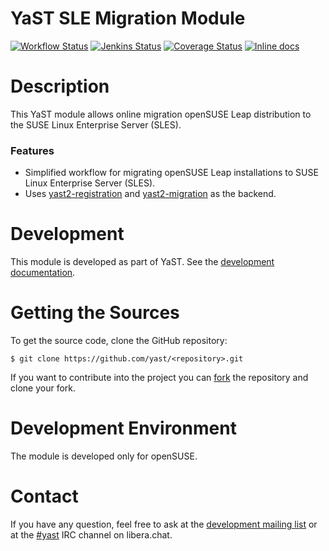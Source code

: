 YaST SLE Migration Module
=======================
[![Workflow Status](https://github.com/yast/yast-migration-sle/workflows/CI/badge.svg?branch=master)](
https://github.com/yast/yast-migration-sle/actions?query=branch%3Amaster)
[![Jenkins Status](https://ci.opensuse.org/buildStatus/icon?job=yast-yast-migration-sle-master)](
https://ci.opensuse.org/view/Yast/job/yast-yast-migration-sle-master/)
[![Coverage Status](https://img.shields.io/coveralls/yast/yast-migration-sle.svg)](https://coveralls.io/r/yast/yast-migration-sle?branch=master)
[![Inline docs](http://inch-ci.org/github/yast/yast-migration-sle.svg?branch=master)](http://inch-ci.org/github/yast/yast-migration-sle)

Description
============

This YaST module allows online migration openSUSE Leap distribution to the
SUSE Linux Enterprise Server (SLES).

### Features ###

- Simplified workflow for migrating openSUSE Leap installations
  to SUSE Linux Enterprise Server (SLES).
- Uses [yast2-registration](https://github.com/yast/yast-registration) and
  [yast2-migration](https://github.com/yast/yast-migration) as the backend.


Development
===========

This module is developed as part of YaST. See the
[development documentation](http://yastgithubio.readthedocs.org/en/latest/development/).


Getting the Sources
===================

To get the source code, clone the GitHub repository:

    $ git clone https://github.com/yast/<repository>.git

If you want to contribute into the project you can
[fork](https://help.github.com/articles/fork-a-repo/) the repository and clone your fork.


Development Environment
=======================

The module is developed only for openSUSE.


Contact
=======

If you have any question, feel free to ask at the [development mailing
list](http://lists.opensuse.org/yast-devel/) or at the
[#yast](https://web.libera.chat/#yast) IRC channel on libera.chat.

